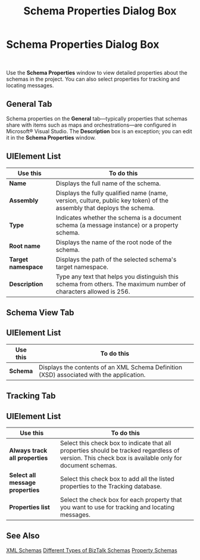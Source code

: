﻿---
title: Schema Properties Dialog Box
TOCTitle: Schema Properties Dialog Box
ms:assetid: d81bff33-aa23-48bc-b77e-67993de1ae3c
ms:mtpsurl: https://msdn.microsoft.com/en-us/library/Aa578664(v=BTS.80)
ms:contentKeyID: 51531593
ms.date: 08/30/2017
mtps_version: v=BTS.80
f1_keywords:
- bts10.admin.schema.properties
---

# Schema Properties Dialog Box

 

Use the **Schema Properties** window to view detailed properties about the schemas in the project. You can also select properties for tracking and locating messages.

## General Tab

Schema properties on the **General** tab—typically properties that schemas share with items such as maps and orchestrations—are configured in Microsoft® Visual Studio. The **Description** box is an exception; you can edit it in the **Schema Properties** window.

## UIElement List

<table>
<thead>
<tr class="header">
<th>Use this</th>
<th>To do this</th>
</tr>
</thead>
<tbody>
<tr class="odd">
<td><strong>Name</strong></td>
<td>Displays the full name of the schema.</td>
</tr>
<tr class="even">
<td><strong>Assembly</strong></td>
<td>Displays the fully qualified name (name, version, culture, public key token) of the assembly that deploys the schema.</td>
</tr>
<tr class="odd">
<td><strong>Type</strong></td>
<td>Indicates whether the schema is a document schema (a message instance) or a property schema.</td>
</tr>
<tr class="even">
<td><strong>Root name</strong></td>
<td>Displays the name of the root node of the schema.</td>
</tr>
<tr class="odd">
<td><strong>Target namespace</strong></td>
<td>Displays the path of the selected schema's target namespace.</td>
</tr>
<tr class="even">
<td><strong>Description</strong></td>
<td>Type any text that helps you distinguish this schema from others. The maximum number of characters allowed is 256.</td>
</tr>
</tbody>
</table>


## Schema View Tab

## UIElement List

<table>
<thead>
<tr class="header">
<th>Use this</th>
<th>To do this</th>
</tr>
</thead>
<tbody>
<tr class="odd">
<td><strong>Schema</strong></td>
<td>Displays the contents of an XML Schema Definition (XSD) associated with the application.</td>
</tr>
</tbody>
</table>


## Tracking Tab

## UIElement List

<table>
<thead>
<tr class="header">
<th>Use this</th>
<th>To do this</th>
</tr>
</thead>
<tbody>
<tr class="odd">
<td><strong>Always track all properties</strong></td>
<td>Select this check box to indicate that all properties should be tracked regardless of version. This check box is available only for document schemas.</td>
</tr>
<tr class="even">
<td><strong>Select all message properties</strong></td>
<td>Select this check box to add all the listed properties to the Tracking database.</td>
</tr>
<tr class="odd">
<td><strong>Properties list</strong></td>
<td>Select the check box for each property that you want to use for tracking and locating messages.</td>
</tr>
</tbody>
</table>


## See Also

[XML Schemas](https://msdn.microsoft.com/library/aa559121\(v=bts.80\))  
[Different Types of BizTalk Schemas](https://msdn.microsoft.com/library/aa578053\(v=bts.80\))  
[Property Schemas](https://msdn.microsoft.com/library/aa561059\(v=bts.80\))

